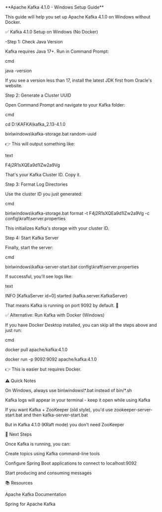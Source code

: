 \*\*Apache Kafka 4.1.0 - Windows Setup Guide\*\*

This guide will help you set up Apache Kafka 4.1.0 on Windows without Docker.

✅ Kafka 4.1.0 Setup on Windows (No Docker)

\-Step 1: Check Java Version

Kafka requires Java 17+. Run in Command Prompt:

cmd

java -version

If you see a version less than 17, install the latest JDK first from Oracle's website.

Step 2: Generate a Cluster UUID

Open Command Prompt and navigate to your Kafka folder:

cmd

cd D:\\KAFKA\\kafka\_2.13-4.1.0

bin\\windows\\kafka-storage.bat random-uuid

👉 This will output something like:

text

F4j2R1sXQEa9d1lZw2a9Vg

That's your Kafka Cluster ID. Copy it.

Step 3: Format Log Directories

Use the cluster ID you just generated:

cmd

bin\\windows\\kafka-storage.bat format -t F4j2R1sXQEa9d1lZw2a9Vg -c config\\kraft\\server.properties

This initializes Kafka's storage with your cluster ID.

Step 4: Start Kafka Server

Finally, start the server:

cmd

bin\\windows\\kafka-server-start.bat config\\kraft\\server.properties

If successful, you'll see logs like:

text

INFO \[KafkaServer id=0\] started (kafka.server.KafkaServer)

That means Kafka is running on port 9092 by default. 🎉

✅ Alternative: Run Kafka with Docker (Windows)

If you have Docker Desktop installed, you can skip all the steps above and just run:

cmd

docker pull apache/kafka:4.1.0

docker run -p 9092:9092 apache/kafka:4.1.0

👉 This is easier but requires Docker.

⚠️ Quick Notes

On Windows, always use bin\\windows\\\*.bat instead of bin/\*.sh

Kafka logs will appear in your terminal - keep it open while using Kafka

If you want Kafka + ZooKeeper (old style), you'd use zookeeper-server-start.bat and then kafka-server-start.bat

But in Kafka 4.1.0 (KRaft mode) you don't need ZooKeeper

🔧 Next Steps

Once Kafka is running, you can:

Create topics using Kafka command-line tools

Configure Spring Boot applications to connect to localhost:9092

Start producing and consuming messages

📚 Resources

Apache Kafka Documentation

Spring for Apache Kafka
